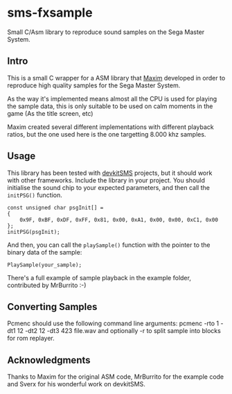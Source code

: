 # sms-fxsample
Small C/Asm library to reproduce sound samples on the Sega Master System.

## Intro
This is a small C wrapper for a ASM library that [Maxim](https://github.com/maxim-zhao) developed in order to reproduce high quality samples for the Sega Master System.

As the way it's implemented means almost all the CPU is used for playing the sample data, this is only suitable to be used on calm moments in the game (As the title screen, etc)

Maxim created several different implementations with different playback ratios, but the one used here is the one targetting 8.000 khz samples. 

## Usage
This library has been tested with [devkitSMS](https://github.com/sverx/devkitSMS) projects, but it should work with other frameworks.
Include the library in your project. You should initialise the sound chip to your expected parameters, and then call the `initPSG()` function. 
```
const unsigned char psgInit[] =
{
	0x9F, 0xBF, 0xDF, 0xFF, 0x81, 0x00, 0xA1, 0x00, 0x00, 0xC1, 0x00
};
initPSG(psgInit);
```
And then, you can call the `playSample()` function with the pointer to the binary data of the sample:
```
PlaySample(your_sample);
```
There's a full example of sample playback in the example folder, contributed by MrBurrito :-)

## Converting Samples
Pcmenc should use the following command line arguments:
    pcmenc -rto 1 -dt1 12 -dt2 12 -dt3 423 file.wav
and optionally -r to split sample into blocks for rom replayer.

## Acknowledgments
Thanks to Maxim for the original ASM code, MrBurrito for the example code and Sverx for his wonderful work on devkitSMS.


